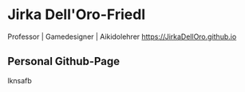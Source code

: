 # Jirka Dell'Oro-Friedl
Professor | Gamedesigner | Aikidolehrer
https://JirkaDellOro.github.io

## Personal Github-Page
lknsafb
